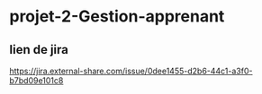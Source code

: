 # projet-2-Gestion-apprenant
## lien de jira
https://jira.external-share.com/issue/0dee1455-d2b6-44c1-a3f0-b7bd09e101c8
